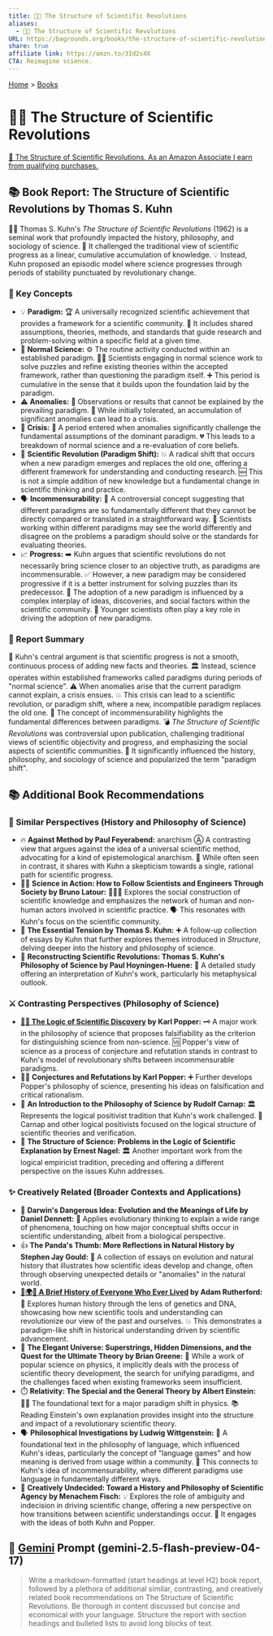 ```yaml
---
title: 🔬🔄 The Structure of Scientific Revolutions
aliases:
  - 🔬🔄 The Structure of Scientific Revolutions
URL: https://bagrounds.org/books/the-structure-of-scientific-revolutions
share: true
affiliate link: https://amzn.to/3Id2s4X
CTA: Reimagine science.
---
```

[Home](../index.md) > [Books](./index.md)  
# 🔬🔄 The Structure of Scientific Revolutions  
[🛒 The Structure of Scientific Revolutions. As an Amazon Associate I earn from qualifying purchases.](https://amzn.to/3Id2s4X)  
  
## 📚 Book Report: The Structure of Scientific Revolutions by Thomas S. Kuhn  
  
👨‍🏫 Thomas S. Kuhn's *The Structure of Scientific Revolutions* (1962) is a seminal work that profoundly impacted the history, philosophy, and sociology of science. 🔄 It challenged the traditional view of scientific progress as a linear, cumulative accumulation of knowledge. 💡 Instead, Kuhn proposed an episodic model where science progresses through periods of stability punctuated by revolutionary change.  
  
### 🔑 Key Concepts  
  
* 💡 **Paradigm:** 🏆 A universally recognized scientific achievement that provides a framework for a scientific community. 🤝 It includes shared assumptions, theories, methods, and standards that guide research and problem-solving within a specific field at a given time.  
* 🔬 **Normal Science:** ⚙️ The routine activity conducted within an established paradigm. 👨‍🔬 Scientists engaging in normal science work to solve puzzles and refine existing theories within the accepted framework, rather than questioning the paradigm itself. ➕ This period is cumulative in the sense that it builds upon the foundation laid by the paradigm.  
* ⚠️ **Anomalies:** 🧐 Observations or results that cannot be explained by the prevailing paradigm. 😬 While initially tolerated, an accumulation of significant anomalies can lead to a crisis.  
* 🚨 **Crisis:** 🤯 A period entered when anomalies significantly challenge the fundamental assumptions of the dominant paradigm. 💔 This leads to a breakdown of normal science and a re-evaluation of core beliefs.  
* 🚀 **Scientific Revolution (Paradigm Shift):** 💥 A radical shift that occurs when a new paradigm emerges and replaces the old one, offering a different framework for understanding and conducting research. 🆕 This is not a simple addition of new knowledge but a fundamental change in scientific thinking and practice.  
* 🗣️ **Incommensurability:** 💬 A controversial concept suggesting that different paradigms are so fundamentally different that they cannot be directly compared or translated in a straightforward way. 🤔 Scientists working within different paradigms may see the world differently and disagree on the problems a paradigm should solve or the standards for evaluating theories.  
* 📈 **Progress:** ➡️ Kuhn argues that scientific revolutions do not necessarily bring science closer to an objective truth, as paradigms are incommensurable. ✅ However, a new paradigm may be considered progressive if it is a better instrument for solving puzzles than its predecessor. 🤝 The adoption of a new paradigm is influenced by a complex interplay of ideas, discoveries, and social factors within the scientific community. 👶 Younger scientists often play a key role in driving the adoption of new paradigms.  
  
### 📝 Report Summary  
  
🤔 Kuhn's central argument is that scientific progress is not a smooth, continuous process of adding new facts and theories. 🏛️ Instead, science operates within established frameworks called paradigms during periods of "normal science". ⚠️ When anomalies arise that the current paradigm cannot explain, a crisis ensues. 💥 This crisis can lead to a scientific revolution, or paradigm shift, where a new, incompatible paradigm replaces the old one. 💬 The concept of incommensurability highlights the fundamental differences between paradigms. 💣 *The Structure of Scientific Revolutions* was controversial upon publication, challenging traditional views of scientific objectivity and progress, and emphasizing the social aspects of scientific communities. 🌟 It significantly influenced the history, philosophy, and sociology of science and popularized the term "paradigm shift".  
  
## 📚 Additional Book Recommendations  
  
### 🤝 Similar Perspectives (History and Philosophy of Science)  
  
* 🔥 **Against Method by Paul Feyerabend:** anarchism Ⓐ A contrasting view that argues against the idea of a universal scientific method, advocating for a kind of epistemological anarchism. 🤔 While often seen in contrast, it shares with Kuhn a skepticism towards a single, rational path for scientific progress.  
* 🧑‍🔬 **Science in Action: How to Follow Scientists and Engineers Through Society by Bruno Latour:** 🧑‍🤝‍🧑 Explores the social construction of scientific knowledge and emphasizes the network of human and non-human actors involved in scientific practice. 🗣️ This resonates with Kuhn's focus on the scientific community.  
* 🧐 **The Essential Tension by Thomas S. Kuhn:** ➕ A follow-up collection of essays by Kuhn that further explores themes introduced in *Structure*, delving deeper into the history and philosophy of science.  
* 🤔 **Reconstructing Scientific Revolutions: Thomas S. Kuhn's Philosophy of Science by Paul Hoyningen-Huene:** 🧐 A detailed study offering an interpretation of Kuhn's work, particularly his metaphysical outlook.  
  
### ⚔️ Contrasting Perspectives (Philosophy of Science)  
  
* **[🤔🔬 The Logic of Scientific Discovery](./the-logic-of-scientific-discovery.md) by Karl Popper:** 🗝️ A major work in the philosophy of science that proposes falsifiability as the criterion for distinguishing science from non-science. 🆚 Popper's view of science as a process of conjecture and refutation stands in contrast to Kuhn's model of revolutionary shifts between incommensurable paradigms.  
* 🙅‍♂️ **Conjectures and Refutations by Karl Popper:** ➕ Further develops Popper's philosophy of science, presenting his ideas on falsification and critical rationalism.  
* 🤔 **An Introduction to the Philosophy of Science by Rudolf Carnap:** 🏛️ Represents the logical positivist tradition that Kuhn's work challenged. 📑 Carnap and other logical positivists focused on the logical structure of scientific theories and verification.  
* 🤔 **The Structure of Science: Problems in the Logic of Scientific Explanation by Ernest Nagel:** 🏛️ Another important work from the logical empiricist tradition, preceding and offering a different perspective on the issues Kuhn addresses.  
  
### ✨ Creatively Related (Broader Contexts and Applications)  
  
* 🧬 **Darwin's Dangerous Idea: Evolution and the Meanings of Life by Daniel Dennett:** 🐒 Applies evolutionary thinking to explain a wide range of phenomena, touching on how major conceptual shifts occur in scientific understanding, albeit from a biological perspective.  
* 👍 **The Panda's Thumb: More Reflections in Natural History by Stephen Jay Gould:** 🐼 A collection of essays on evolution and natural history that illustrates how scientific ideas develop and change, often through observing unexpected details or "anomalies" in the natural world.  
* **[📜🌍👥 A Brief History of Everyone Who Ever Lived](./a-brief-history-of-everyone-who-ever-lived.md) by Adam Rutherford:** 🧬 Explores human history through the lens of genetics and DNA, showcasing how new scientific tools and understanding can revolutionize our view of the past and ourselves. 💥 This demonstrates a paradigm-like shift in historical understanding driven by scientific advancement.  
* 🌌 **The Elegant Universe: Superstrings, Hidden Dimensions, and the Quest for the Ultimate Theory by Brian Greene:** 💫 While a work of popular science on physics, it implicitly deals with the process of scientific theory development, the search for unifying paradigms, and the challenges faced when existing frameworks seem insufficient.  
* ⏱️ **Relativity: The Special and the General Theory by Albert Einstein:** 👨‍🔬 The foundational text for a major paradigm shift in physics. 📚 Reading Einstein's own explanation provides insight into the structure and impact of a revolutionary scientific theory.  
* 🗣️ **Philosophical Investigations by Ludwig Wittgenstein:** 💬 A foundational text in the philosophy of language, which influenced Kuhn's ideas, particularly the concept of "language games" and how meaning is derived from usage within a community. 🤝 This connects to Kuhn's idea of incommensurability, where different paradigms use language in fundamentally different ways.  
* 🤔 **Creatively Undecided: Toward a History and Philosophy of Scientific Agency by Menachem Fisch:** 💡 Explores the role of ambiguity and indecision in driving scientific change, offering a new perspective on how transitions between scientific understandings occur. 🤝 It engages with the ideas of both Kuhn and Popper.  
  
## 💬 [Gemini](../software/gemini.md) Prompt (gemini-2.5-flash-preview-04-17)  
> Write a markdown-formatted (start headings at level H2) book report, followed by a plethora of additional similar, contrasting, and creatively related book recommendations on The Structure of Scientific Revolutions. Be thorough in content discussed but concise and economical with your language. Structure the report with section headings and bulleted lists to avoid long blocks of text.